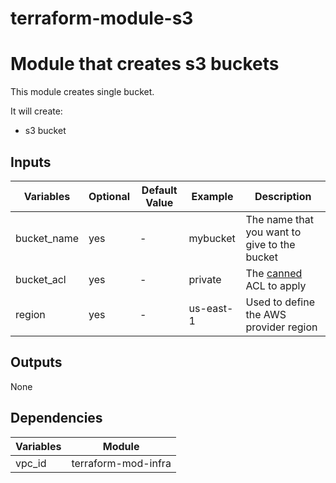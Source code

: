 terraform-module-s3
====

# Module that creates s3 buckets

This module creates single bucket.


It will create:
- s3 bucket


## Inputs
Variables |  Optional | Default Value | Example | Description
---|---|---|---|---|
bucket_name | yes | - | mybucket | The name that you want to give to the bucket
bucket_acl | yes | - | private | The [canned](https://docs.aws.amazon.com/AmazonS3/latest/dev/acl-overview.html#canned-acl) ACL to apply  
region  | yes | - | us-east-1 | Used to define the AWS provider region

## Outputs

None

## Dependencies

Variables  | Module |
---|---|
vpc_id | terraform-mod-infra |
